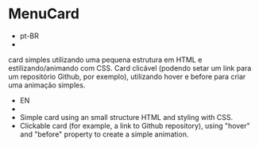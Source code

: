 # MenuCard
- pt-BR
- 
card simples utilizando uma pequena estrutura em HTML e estilizando/animando com CSS. 
Card clicável (podendo setar um link para um repositório Github, por exemplo), utilizando hover e before para criar uma animação simples.

- EN
- 
- Simple card using an small structure HTML and styling with CSS.
- Clickable card (for example, a link to Github repository), using "hover" and "before" property to create a simple animation.
